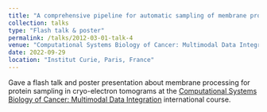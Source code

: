 ```yaml
---
title: "A comprehensive pipeline for automatic sampling of membrane proteins within subtomogram averaging workflows"
collection: talks
type: "Flash talk & poster"
permalink: /talks/2012-03-01-talk-4
venue: "Computational Systems Biology of Cancer: Multimodal Data Integration"
date: 2022-09-29
location: "Institut Curie, Paris, France"
---
```


Gave a flash talk and poster presentation about membrane processing for protein sampling in cryo-electron tomograms at the [Computational Systems Biology of Cancer: Multimodal Data Integration](https://training.institut-curie.org/courses/sysbiocancer2022) international course. 

